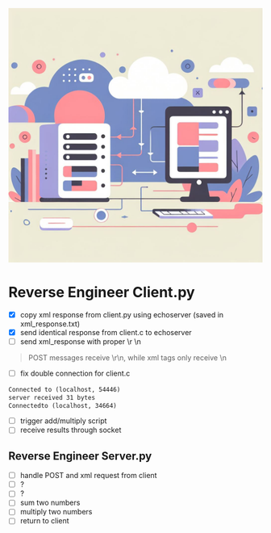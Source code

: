 ![server](images/designer.png)
# Reverse Engineer Client.py
- [x] copy xml response from client.py using echoserver (saved in xml_response.txt)
- [x] send identical response from client.c to echoserver
- [ ] send xml_response with proper \r \n
> POST messages receive \r\n, while xml tags only receive \n
- [ ] fix double connection for client.c
```
Connected to (localhost, 54446)
server received 31 bytes
Connectedto (localhost, 34664)
```
- [ ] trigger add/multiply script
- [ ] receive results through socket

## Reverse Engineer Server.py
- [ ] handle POST and xml request from client
- [ ] ?
- [ ] ?
- [ ] sum two numbers
- [ ] multiply two numbers
- [ ] return to client
